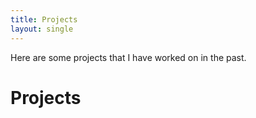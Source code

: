 ```yaml
---
title: Projects
layout: single
---
```


Here are some projects that I have worked on in the past.

# Projects

